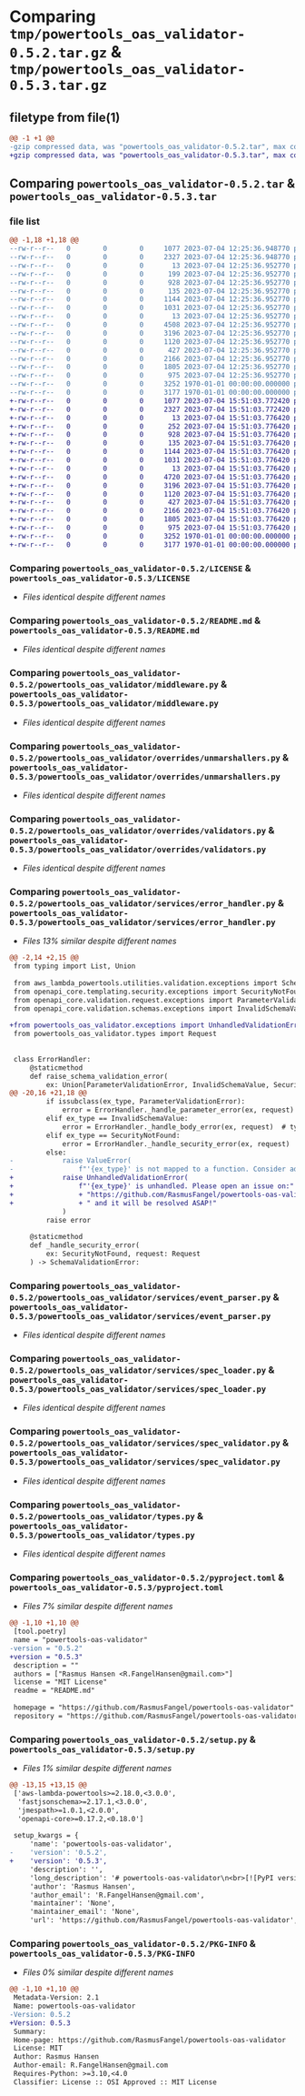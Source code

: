 # Comparing `tmp/powertools_oas_validator-0.5.2.tar.gz` & `tmp/powertools_oas_validator-0.5.3.tar.gz`

## filetype from file(1)

```diff
@@ -1 +1 @@
-gzip compressed data, was "powertools_oas_validator-0.5.2.tar", max compression
+gzip compressed data, was "powertools_oas_validator-0.5.3.tar", max compression
```

## Comparing `powertools_oas_validator-0.5.2.tar` & `powertools_oas_validator-0.5.3.tar`

### file list

```diff
@@ -1,18 +1,18 @@
--rw-r--r--   0        0        0     1077 2023-07-04 12:25:36.948770 powertools_oas_validator-0.5.2/LICENSE
--rw-r--r--   0        0        0     2327 2023-07-04 12:25:36.948770 powertools_oas_validator-0.5.2/README.md
--rw-r--r--   0        0        0       13 2023-07-04 12:25:36.952770 powertools_oas_validator-0.5.2/powertools_oas_validator/__init__.py
--rw-r--r--   0        0        0      199 2023-07-04 12:25:36.952770 powertools_oas_validator-0.5.2/powertools_oas_validator/exceptions.py
--rw-r--r--   0        0        0      928 2023-07-04 12:25:36.952770 powertools_oas_validator-0.5.2/powertools_oas_validator/middleware.py
--rw-r--r--   0        0        0      135 2023-07-04 12:25:36.952770 powertools_oas_validator-0.5.2/powertools_oas_validator/overrides/__init__.py
--rw-r--r--   0        0        0     1144 2023-07-04 12:25:36.952770 powertools_oas_validator-0.5.2/powertools_oas_validator/overrides/unmarshallers.py
--rw-r--r--   0        0        0     1031 2023-07-04 12:25:36.952770 powertools_oas_validator-0.5.2/powertools_oas_validator/overrides/validators.py
--rw-r--r--   0        0        0       13 2023-07-04 12:25:36.952770 powertools_oas_validator-0.5.2/powertools_oas_validator/services/__init__.py
--rw-r--r--   0        0        0     4508 2023-07-04 12:25:36.952770 powertools_oas_validator-0.5.2/powertools_oas_validator/services/error_handler.py
--rw-r--r--   0        0        0     3196 2023-07-04 12:25:36.952770 powertools_oas_validator-0.5.2/powertools_oas_validator/services/event_parser.py
--rw-r--r--   0        0        0     1120 2023-07-04 12:25:36.952770 powertools_oas_validator-0.5.2/powertools_oas_validator/services/spec_loader.py
--rw-r--r--   0        0        0      427 2023-07-04 12:25:36.952770 powertools_oas_validator-0.5.2/powertools_oas_validator/services/spec_parser.py
--rw-r--r--   0        0        0     2166 2023-07-04 12:25:36.952770 powertools_oas_validator-0.5.2/powertools_oas_validator/services/spec_validator.py
--rw-r--r--   0        0        0     1805 2023-07-04 12:25:36.952770 powertools_oas_validator-0.5.2/powertools_oas_validator/types.py
--rw-r--r--   0        0        0      975 2023-07-04 12:25:36.952770 powertools_oas_validator-0.5.2/pyproject.toml
--rw-r--r--   0        0        0     3252 1970-01-01 00:00:00.000000 powertools_oas_validator-0.5.2/setup.py
--rw-r--r--   0        0        0     3177 1970-01-01 00:00:00.000000 powertools_oas_validator-0.5.2/PKG-INFO
+-rw-r--r--   0        0        0     1077 2023-07-04 15:51:03.772420 powertools_oas_validator-0.5.3/LICENSE
+-rw-r--r--   0        0        0     2327 2023-07-04 15:51:03.772420 powertools_oas_validator-0.5.3/README.md
+-rw-r--r--   0        0        0       13 2023-07-04 15:51:03.776420 powertools_oas_validator-0.5.3/powertools_oas_validator/__init__.py
+-rw-r--r--   0        0        0      252 2023-07-04 15:51:03.776420 powertools_oas_validator-0.5.3/powertools_oas_validator/exceptions.py
+-rw-r--r--   0        0        0      928 2023-07-04 15:51:03.776420 powertools_oas_validator-0.5.3/powertools_oas_validator/middleware.py
+-rw-r--r--   0        0        0      135 2023-07-04 15:51:03.776420 powertools_oas_validator-0.5.3/powertools_oas_validator/overrides/__init__.py
+-rw-r--r--   0        0        0     1144 2023-07-04 15:51:03.776420 powertools_oas_validator-0.5.3/powertools_oas_validator/overrides/unmarshallers.py
+-rw-r--r--   0        0        0     1031 2023-07-04 15:51:03.776420 powertools_oas_validator-0.5.3/powertools_oas_validator/overrides/validators.py
+-rw-r--r--   0        0        0       13 2023-07-04 15:51:03.776420 powertools_oas_validator-0.5.3/powertools_oas_validator/services/__init__.py
+-rw-r--r--   0        0        0     4720 2023-07-04 15:51:03.776420 powertools_oas_validator-0.5.3/powertools_oas_validator/services/error_handler.py
+-rw-r--r--   0        0        0     3196 2023-07-04 15:51:03.776420 powertools_oas_validator-0.5.3/powertools_oas_validator/services/event_parser.py
+-rw-r--r--   0        0        0     1120 2023-07-04 15:51:03.776420 powertools_oas_validator-0.5.3/powertools_oas_validator/services/spec_loader.py
+-rw-r--r--   0        0        0      427 2023-07-04 15:51:03.776420 powertools_oas_validator-0.5.3/powertools_oas_validator/services/spec_parser.py
+-rw-r--r--   0        0        0     2166 2023-07-04 15:51:03.776420 powertools_oas_validator-0.5.3/powertools_oas_validator/services/spec_validator.py
+-rw-r--r--   0        0        0     1805 2023-07-04 15:51:03.776420 powertools_oas_validator-0.5.3/powertools_oas_validator/types.py
+-rw-r--r--   0        0        0      975 2023-07-04 15:51:03.776420 powertools_oas_validator-0.5.3/pyproject.toml
+-rw-r--r--   0        0        0     3252 1970-01-01 00:00:00.000000 powertools_oas_validator-0.5.3/setup.py
+-rw-r--r--   0        0        0     3177 1970-01-01 00:00:00.000000 powertools_oas_validator-0.5.3/PKG-INFO
```

### Comparing `powertools_oas_validator-0.5.2/LICENSE` & `powertools_oas_validator-0.5.3/LICENSE`

 * *Files identical despite different names*

### Comparing `powertools_oas_validator-0.5.2/README.md` & `powertools_oas_validator-0.5.3/README.md`

 * *Files identical despite different names*

### Comparing `powertools_oas_validator-0.5.2/powertools_oas_validator/middleware.py` & `powertools_oas_validator-0.5.3/powertools_oas_validator/middleware.py`

 * *Files identical despite different names*

### Comparing `powertools_oas_validator-0.5.2/powertools_oas_validator/overrides/unmarshallers.py` & `powertools_oas_validator-0.5.3/powertools_oas_validator/overrides/unmarshallers.py`

 * *Files identical despite different names*

### Comparing `powertools_oas_validator-0.5.2/powertools_oas_validator/overrides/validators.py` & `powertools_oas_validator-0.5.3/powertools_oas_validator/overrides/validators.py`

 * *Files identical despite different names*

### Comparing `powertools_oas_validator-0.5.2/powertools_oas_validator/services/error_handler.py` & `powertools_oas_validator-0.5.3/powertools_oas_validator/services/error_handler.py`

 * *Files 13% similar despite different names*

```diff
@@ -2,14 +2,15 @@
 from typing import List, Union
 
 from aws_lambda_powertools.utilities.validation.exceptions import SchemaValidationError
 from openapi_core.templating.security.exceptions import SecurityNotFound
 from openapi_core.validation.request.exceptions import ParameterValidationError
 from openapi_core.validation.schemas.exceptions import InvalidSchemaValue
 
+from powertools_oas_validator.exceptions import UnhandledValidationError
 from powertools_oas_validator.types import Request
 
 
 class ErrorHandler:
     @staticmethod
     def raise_schema_validation_error(
         ex: Union[ParameterValidationError, InvalidSchemaValue, SecurityNotFound],
@@ -20,16 +21,18 @@
         if issubclass(ex_type, ParameterValidationError):
             error = ErrorHandler._handle_parameter_error(ex, request)  # type: ignore
         elif ex_type == InvalidSchemaValue:
             error = ErrorHandler._handle_body_error(ex, request)  # type: ignore
         elif ex_type == SecurityNotFound:
             error = ErrorHandler._handle_security_error(ex, request)  # type: ignore
         else:
-            raise ValueError(
-                f"'{ex_type}' is not mapped to a function. Consider adding it."
+            raise UnhandledValidationError(
+                f"'{ex_type}' is unhandled. Please open an issue on:"
+                + "https://github.com/RasmusFangel/powertools-oas-validator/issues"
+                + " and it will be resolved ASAP!"
             )
         raise error
 
     @staticmethod
     def _handle_security_error(
         ex: SecurityNotFound, request: Request
     ) -> SchemaValidationError:
```

### Comparing `powertools_oas_validator-0.5.2/powertools_oas_validator/services/event_parser.py` & `powertools_oas_validator-0.5.3/powertools_oas_validator/services/event_parser.py`

 * *Files identical despite different names*

### Comparing `powertools_oas_validator-0.5.2/powertools_oas_validator/services/spec_loader.py` & `powertools_oas_validator-0.5.3/powertools_oas_validator/services/spec_loader.py`

 * *Files identical despite different names*

### Comparing `powertools_oas_validator-0.5.2/powertools_oas_validator/services/spec_validator.py` & `powertools_oas_validator-0.5.3/powertools_oas_validator/services/spec_validator.py`

 * *Files identical despite different names*

### Comparing `powertools_oas_validator-0.5.2/powertools_oas_validator/types.py` & `powertools_oas_validator-0.5.3/powertools_oas_validator/types.py`

 * *Files identical despite different names*

### Comparing `powertools_oas_validator-0.5.2/pyproject.toml` & `powertools_oas_validator-0.5.3/pyproject.toml`

 * *Files 7% similar despite different names*

```diff
@@ -1,10 +1,10 @@
 [tool.poetry]
 name = "powertools-oas-validator"
-version = "0.5.2"
+version = "0.5.3"
 description = ""
 authors = ["Rasmus Hansen <R.FangelHansen@gmail.com>"]
 license = "MIT License"
 readme = "README.md"
 
 homepage = "https://github.com/RasmusFangel/powertools-oas-validator"
 repository = "https://github.com/RasmusFangel/powertools-oas-validator"
```

### Comparing `powertools_oas_validator-0.5.2/setup.py` & `powertools_oas_validator-0.5.3/setup.py`

 * *Files 1% similar despite different names*

```diff
@@ -13,15 +13,15 @@
 ['aws-lambda-powertools>=2.18.0,<3.0.0',
  'fastjsonschema>=2.17.1,<3.0.0',
  'jmespath>=1.0.1,<2.0.0',
  'openapi-core>=0.17.2,<0.18.0']
 
 setup_kwargs = {
     'name': 'powertools-oas-validator',
-    'version': '0.5.2',
+    'version': '0.5.3',
     'description': '',
     'long_description': '# powertools-oas-validator\n<br>[![PyPI version](https://badge.fury.io/py/powertools-oas-validator.svg)](https://badge.fury.io/py/powertools-oas-validator) ![Release](https://github.com/RasmusFangel/powertools-oas-validator/workflows/Release/badge.svg) ![CI](https://github.com/RasmusFangel/powertools-oas-validator/workflows/CI/badge.svg)\n\n## Introduction\n\n[Powertools for AWS Lambda (Python)](https://github.com/aws-powertools/powertools-lambda-python) is an awesome set of tools for supercharging your lambdas. Powertools supports validating incoming requests (or event in PT lingo) against [JSONSchema](https://json-schema.org/) which is not ideal if you are using OpenAPI schemas to define your API contracts.\n\nThe *Powertools OAS Validator* adds a decorator that you can use with your lambda handlers and have the events validated against an OpenAPI schema instead.\n\n\n## Installation\nPoetry:\n`poetry add powertools-oas-validator`\n\nPip:\n`pip install powertools-oas-validator`\n\n\n## Usage\nDecorate your functions with `@validate_request(oas_path="openapi.yaml")` and your request/event (and schema) will be validated on a request.\n\n\n### Minimal Example\n\n```python\nfrom typing import Dict\nfrom aws_lambda_powertools.event_handler import APIGatewayRestResolver, Response\nfrom aws_lambda_powertools.utilities.typing import LambdaContext\nfrom powertools_oas_validator.middleware import validate_request\n\n\napp = APIGatewayRestResolver()\n\n@app.post("/example")\ndef example() -> Response:\n  ...\n\n@validate_request(oas_path="openapi.yaml")\ndef lambda_handler(event: Dict, context: LambdaContext) -> Dict:\n    response = app.resolve(event, context)\n\n    return response\n```\n\n## Error Handling\nIf the validation fails, the decorator throws a `SchemaValidatonError` with relevant information about the failed validation.\n\n\n## Know Issues\nWhile all validation errors are caught, there is only limited information about the various errors. The decorator will try its best to throw a `SchemaValidatonError`\n(same as the Powertools validator would), with as much of the optional attributes as possible.\n\nIn summary, it is possible that not all `SchemaValidationErrors`\'s will have a nice validation message, in case you rely on piping it straight back to the client.\n\n\n## Contributions\nPlease make a pull request and I will review it ASAP.\n',
     'author': 'Rasmus Hansen',
     'author_email': 'R.FangelHansen@gmail.com',
     'maintainer': 'None',
     'maintainer_email': 'None',
     'url': 'https://github.com/RasmusFangel/powertools-oas-validator',
```

### Comparing `powertools_oas_validator-0.5.2/PKG-INFO` & `powertools_oas_validator-0.5.3/PKG-INFO`

 * *Files 0% similar despite different names*

```diff
@@ -1,10 +1,10 @@
 Metadata-Version: 2.1
 Name: powertools-oas-validator
-Version: 0.5.2
+Version: 0.5.3
 Summary: 
 Home-page: https://github.com/RasmusFangel/powertools-oas-validator
 License: MIT
 Author: Rasmus Hansen
 Author-email: R.FangelHansen@gmail.com
 Requires-Python: >=3.10,<4.0
 Classifier: License :: OSI Approved :: MIT License
```

